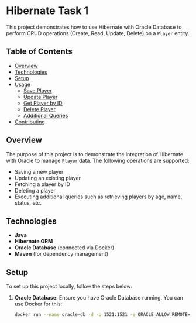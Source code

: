 # Hibernate Task 1

This project demonstrates how to use Hibernate with Oracle Database to perform CRUD operations (Create, Read, Update, Delete) on a `Player` entity. 

## Table of Contents
- [Overview](#overview)
- [Technologies](#technologies)
- [Setup](#setup)
- [Usage](#usage)
  - [Save Player](#save-player)
  - [Update Player](#update-player)
  - [Get Player by ID](#get-player-by-id)
  - [Delete Player](#delete-player)
  - [Additional Queries](#additional-queries)
- [Contributing](#contributing)

## Overview
The purpose of this project is to demonstrate the integration of Hibernate with Oracle to manage `Player` data. The following operations are supported:
- Saving a new player
- Updating an existing player
- Fetching a player by ID
- Deleting a player
- Executing additional queries such as retrieving players by age, name, status, etc.

## Technologies
- **Java**
- **Hibernate ORM**
- **Oracle Database** (connected via Docker)
- **Maven** (for dependency management)

## Setup
To set up this project locally, follow the steps below:

1. **Oracle Database**: Ensure you have Oracle Database running. You can use Docker for this:
   ```bash
   docker run --name oracle-db -d -p 1521:1521 -e ORACLE_ALLOW_REMOTE=true oracle/database:latest
